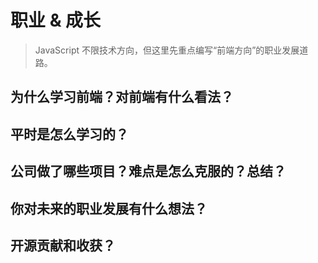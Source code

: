 # 职业 & 成长

> JavaScript 不限技术方向，但这里先重点编写“前端方向”的职业发展道路。

## 为什么学习前端？对前端有什么看法？

## 平时是怎么学习的？

## 公司做了哪些项目？难点是怎么克服的？总结？

## 你对未来的职业发展有什么想法？

## 开源贡献和收获？

